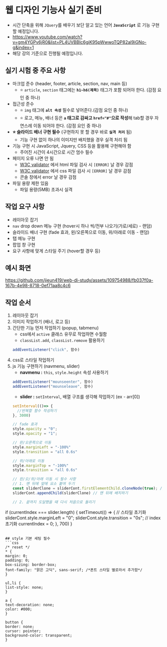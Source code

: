 # 웹 디자인 기능사 실기 준비
- 시간 단축을 위해 `JQuery`를 배우기 보단 알고 있는 언어 **`JavaScript`** 로 기능 구현할 예정입니다.
- https://www.youtube.com/watch?v=gm4YGPv6jR0&list=PL4UVBBIc6giK95pWwwoTQP82aI9iGNo-g&index=1
- 해당 강의 기준으로 진행될 예정입니다.

## 실기 시험 중 주요 사항
- 마크업 준수 (header, footer, article, section, nav, main 등)
  - ⭐️ `article`, `section` 태그에는 **`h1~h6(제목)`** 태그가 포함 되어야 한다. (감점 요인 중 하나)
- 접근성 준수
  - ⭐️ `img` 태그에 **`alt 속성`** 필수로 넣어준다.(감점 요인 중 하나)
  - ⭐️ 로고, 메뉴, 배너 등은 **`a` 태그로 감싸고 `href="#"`으로 작성**해 tab할 경우 자연스레 이동 되어야 한다. (감점 요인 중 하나)
- **⭐️ 슬라이드 배너 구현 필수** (구현하지 못 할 경우 바로 **`실격 처리`** 됨)
  - 기능 구현 없이 하나의 이미지만 배치했을 경우 실격 처리 됨
- 기능 구현 시 JavaScript, Jquery, CSS 등을 활용해 구현해야 함
  - 주어진 시간이 4시간으로 시간 엄수 필수 
- 페이지 오류 나면 안 됨
  - [W3C validator](https://validator.w3.org/) 에서 html 파일 검사 시 `[ERROR]` 날 경우 감점
  - [W3C validator](https://validator.w3.org/) 에서 css 파일 검사 시 `[ERROR]` 날 경우 감점
  - 콘솔 창에서 error 날 경우 감점
- 파일 용량 제한 있음
  - 파일 용량(5MB) 초과시 실격
 
## 작업 요구 사항
- 레이아웃 잡기
- `nav` drop down 메뉴 구현 (hover시 하나 씩/전부 나오기(가로/세로) - 랜덤)
- 슬라이드 배너 구현 (fade 효과, 왼/오른쪽으로 이동, 위/아래로 이동 - 랜덤)
- 탭 메뉴 구현
- 팝업 창 구현
- 요구 사항에 맞게 스타일 주기 (hover할 경우 등)

## 예시 화면
https://github.com/jieun419/web-di-study/assets/109754988/fb037f0a-167b-4e98-8718-0ef71aa8c4c6

## 작업 순서
1. 레이아웃 잡기
2. 이미지 작업하기 (배너, 로고 등)
3. 간단한 기능 먼저 작업하기 (popup, tabmenu)
   - css에서 `active` 클래스 유무로 작업하면 수월함
   - `classList.add`, `classList.remove` 활용하기
   ```js
   addEventListener("click", 함수)
   ```
4. css로 스타일 작업하기
5. js 기능 구현하기 (navmenu, slider)
   - **navmenu :** `this`, `style.height` 속성 사용하기
   ```js
   addEventListener("mounseenter", 함수)
   addEventListener("mounseleave", 함수)
   ```   
   - **slider :** `setInterval`, 배열 구조를 생각해 작업하기 (ex - arr[0])
   ```js
   setInterval(()=> {
     //반복할 함수 작성하기
   }, 3000)

   // fade 효과
   style.opacity = "0";
   style.opacity = "1";

   // 왼/오른쪽으로 이동
   style.marginLeft = "-100%"
   style.transition = "all 0.6s"

   // 위/아래로 이동
   style.marginTop = "-100%"
   style.transition = "all 0.6s"

   // 왼/오/위/아래 이동 시 필수 사항
   // 1. 맨 뒤에 앞에 요소 붙여 두기
   const sliderClone = sliderCont.firstElementChild.cloneNode(true); // 노드 복사하기
   sliderCont.appendChild(sliderClone) // 맨 뒤에 배치하기

   // 2. 끝까지 도달했을 때 다시 처음으로 돌리기
  if (currentIndex === slider.length) {
    setTimeout(() => {
    // 스타일 초기화
      sliderCont.style.marginLeft = "0";
      sliderCont.style.transition = "0s";
    // index 초기화
      currentIndex = 0;
    }, 700)
  }
   ```

## style 기본 세팅 필수
```css
/* reset */
* {
  margin: 0;
  padding: 0;
  box-sizing: border-box;
  font-family: "맑은 고딕", sans-serif; /*폰트 스타일 별로라서 추가함*/
}

ul,li {
  list-style: none;
}

a {
  text-decoration: none;
  color: #000;
}

button {
  border: none;
  cursor: pointer;
  background-color: transparent;
}
```
